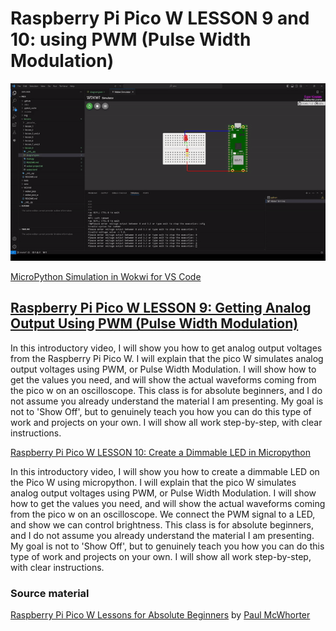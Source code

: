 # Raspberry Pi Pico W LESSON 9 and 10: using PWM (Pulse Width Modulation)

![PiPico W LED Breadboard](https://github.com/ikostan/pico/blob/master/img/pwm.gif)

[MicroPython Simulation in Wokwi for VS Code](https://github.com/ikostan/pico/tree/master/WOKWI)

## [Raspberry Pi Pico W LESSON 9: Getting Analog Output Using PWM (Pulse Width Modulation)](https://www.youtube.com/watch?v=GXA1Y6lA14A&list=PLGs0VKk2DiYz8js1SJog21cDhkBqyAhC5&index=12)

In this introductory video, I will show you how to get analog output
voltages from the Raspberry Pi Pico W. I will explain that the pico W
simulates analog output voltages using PWM, or Pulse Width Modulation.
I will show how to get the values you need, and will show the actual
waveforms coming from the pico w on an oscilloscope. This class is  for
absolute beginners, and I do not assume you already understand the material
I am presenting. My goal is not to 'Show Off', but to genuinely teach you 
how you can do this type of work and projects on your own. I will show
all work step-by-step, with clear instructions.

[Raspberry Pi Pico W LESSON 10: Create a Dimmable LED in Micropython](https://www.youtube.com/watch?v=DJhoUklKidc&list=PLGs0VKk2DiYz8js1SJog21cDhkBqyAhC5&index=10)

In this introductory video, I will show you how to create a dimmable LED on
the Pico W using micropython. I will explain that the pico W simulates analog
output voltages using PWM, or Pulse Width Modulation. I will show how to get
the values you need, and will show the actual waveforms coming from the pico w
on an oscilloscope. We connect the PWM signal to a LED, and show we can control
brightness. This class is  for absolute beginners, and I do not assume you already
understand the material I am presenting. My goal is not to 'Show Off', but to
genuinely teach you how you can do this type of work and projects on your own.
I will show all work step-by-step, with clear instructions.

### Source material

[Raspberry Pi Pico W Lessons for Absolute Beginners](https://www.youtube.com/playlist?list=PLGs0VKk2DiYz8js1SJog21cDhkBqyAhC5)
by [Paul McWhorter](https://www.youtube.com/c/mcwhorpj/playlists)
